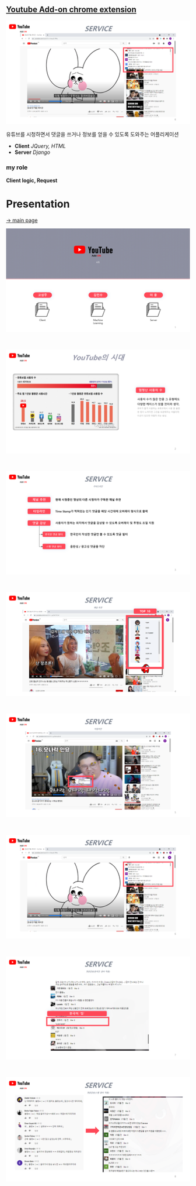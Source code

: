 ## [Youtube Add-on chrome extension](https://github.com/Gosungjoo/portfolio/tree/main/Web/Front-end/%EC%BA%A1%EC%8A%A4%ED%86%A4%ED%94%84%EB%A1%9C%EC%A0%9D%ED%8A%B8)



![image](https://github.com/Gosungjoo/portfolio/blob/main/Web/Front-end/%EC%BA%A1%EC%8A%A4%ED%86%A4%ED%94%84%EB%A1%9C%EC%A0%9D%ED%8A%B8/main.png?raw=true)

 유튜브를 시청하면서 댓글을 쓰거나 정보를 얻을 수 있도록 도와주는 어플리케이션

 * **Client** *JQuery, HTML*
 * **Server** *Django*
 

### my role
 **Client logic, Request** 





# Presentation

 [-> main page](https://github.com/Gosungjoo/portfolio)




![image](https://github.com/Gosungjoo/portfolio/blob/main/Web/Front-end/%EC%BA%A1%EC%8A%A4%ED%86%A4%ED%94%84%EB%A1%9C%EC%A0%9D%ED%8A%B8/img/%EB%B0%9C%ED%91%9C%EC%9E%90%EB%A3%8C/1.PNG?raw=true)


 <br>

 
 
![image](https://github.com/Gosungjoo/portfolio/blob/main/Web/Front-end/%EC%BA%A1%EC%8A%A4%ED%86%A4%ED%94%84%EB%A1%9C%EC%A0%9D%ED%8A%B8/img/%EB%B0%9C%ED%91%9C%EC%9E%90%EB%A3%8C/2.PNG?raw=true)

<br>
 
![image](https://github.com/Gosungjoo/portfolio/blob/main/Web/Front-end/%EC%BA%A1%EC%8A%A4%ED%86%A4%ED%94%84%EB%A1%9C%EC%A0%9D%ED%8A%B8/img/%EB%B0%9C%ED%91%9C%EC%9E%90%EB%A3%8C/3.PNG?raw=true)

<br>
 
![image](https://github.com/Gosungjoo/portfolio/blob/main/Web/Front-end/%EC%BA%A1%EC%8A%A4%ED%86%A4%ED%94%84%EB%A1%9C%EC%A0%9D%ED%8A%B8/img/%EB%B0%9C%ED%91%9C%EC%9E%90%EB%A3%8C/4.PNG?raw=true)

 <br>
 
 ![image](https://github.com/Gosungjoo/portfolio/blob/main/Web/Front-end/%EC%BA%A1%EC%8A%A4%ED%86%A4%ED%94%84%EB%A1%9C%EC%A0%9D%ED%8A%B8/img/%EB%B0%9C%ED%91%9C%EC%9E%90%EB%A3%8C/5.PNG?raw=true)

 <br>
 
 ![image](https://github.com/Gosungjoo/portfolio/blob/main/Web/Front-end/%EC%BA%A1%EC%8A%A4%ED%86%A4%ED%94%84%EB%A1%9C%EC%A0%9D%ED%8A%B8/img/%EB%B0%9C%ED%91%9C%EC%9E%90%EB%A3%8C/6.PNG?raw=true)

 <br>
 
 ![image](https://github.com/Gosungjoo/portfolio/blob/main/Web/Front-end/%EC%BA%A1%EC%8A%A4%ED%86%A4%ED%94%84%EB%A1%9C%EC%A0%9D%ED%8A%B8/img/%EB%B0%9C%ED%91%9C%EC%9E%90%EB%A3%8C/7.PNG?raw=true)

 <br>
 
 ![image](https://github.com/Gosungjoo/portfolio/blob/main/Web/Front-end/%EC%BA%A1%EC%8A%A4%ED%86%A4%ED%94%84%EB%A1%9C%EC%A0%9D%ED%8A%B8/img/%EB%B0%9C%ED%91%9C%EC%9E%90%EB%A3%8C/8.PNG?raw=true)

 <br>
 